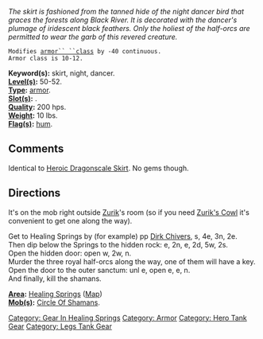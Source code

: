 *The skirt is fashioned from the tanned hide of the night dancer bird
that graces the forests along Black River. It is decorated with the
dancer's plumage of iridescent black feathers. Only the holiest of the
half-orcs are permitted to wear the garb of this revered creature.*

`Modifies `[`armor`` ``class`](Armor_Class "wikilink")` by -40 continuous.`  
`Armor class is 10-12.`

**Keyword(s):** skirt, night, dancer.  
**[Level(s)](Object_Level "wikilink"):** 50-52.  
**[Type](:Category:_Object_Types "wikilink"):**
[armor](:Category:_Armor "wikilink").  
**[Slot(s)](Object_Slots "wikilink"):** <worn on legs>.  
**[Quality](Object_Quality "wikilink"):** 200 hps.  
**[Weight](Object_Weight "wikilink"):** 10 lbs.  
**[Flag(s)](:Category:_Object_Flags "wikilink"):**
[hum](Hum_Flag "wikilink").  

## Comments

Identical to [Heroic Dragonscale
Skirt](Heroic_Dragonscale_Skirt "wikilink"). No gems though.

## Directions

It's on the mob right outside
[Zurik](Zurik_The_Elder_Shaman "wikilink")'s room (so if you need
[Zurik's Cowl](Zurik's_Cowl "wikilink") it's convenient to get one along
the way).

Get to Healing Springs by (for example) pp [Dirk
Chivers](Dirk_Chivers "wikilink"), s, 4e, 3n, 2e.  
Then dip below the Springs to the hidden rock: e, 2n, e, 2d, 5w, 2s.  
Open the hidden door: open w, 2w, n.  
Murder the three royal half-orcs along the way, one of them will have a
key.  
Open the door to the outer sanctum: unl e, open e, e, n.  
And finally, kill the shamans.

**[Area](:Category:_Areas "wikilink"):** [ Healing
Springs](:Category:_Healing_Springs "wikilink")
([Map](Healing_Springs_Map "wikilink"))  
**[Mob(s)](:Category:_Mobs "wikilink"):** [Circle Of
Shamans](Circle_Of_Shamans "wikilink").  

[Category: Gear In Healing
Springs](Category:_Gear_In_Healing_Springs "wikilink") [Category:
Armor](Category:_Armor "wikilink") [Category: Hero Tank
Gear](Category:_Hero_Tank_Gear "wikilink") [Category: Legs Tank
Gear](Category:_Legs_Tank_Gear "wikilink")
